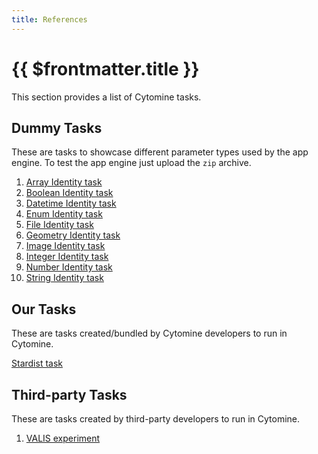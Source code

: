 ```yaml
---
title: References
---
```


# {{ $frontmatter.title }}

This section provides a list of Cytomine tasks.

## Dummy Tasks

These are tasks to showcase different parameter types used by the app engine. To test the app engine just upload the `zip` archive.

1. [Array Identity task](https://github.com/cytomine/dummy-tasks/tree/main/identity%20integer%20array)
2. [Boolean Identity task](https://github.com/cytomine/dummy-tasks/tree/main/identity%20boolean)
3. [Datetime Identity task](https://github.com/cytomine/dummy-tasks/tree/main/identity%20datetime)
4. [Enum Identity task](https://github.com/cytomine/dummy-tasks/tree/main/identity%20enum)
5. [File Identity task](https://github.com/cytomine/dummy-tasks/tree/main/identity%20file)
6. [Geometry Identity task](https://github.com/cytomine/dummy-tasks/tree/main/identity%20geometry)
7. [Image Identity task](https://github.com/cytomine/dummy-tasks/tree/main/identity%20image)
8. [Integer Identity task](https://github.com/cytomine/dummy-tasks/tree/main/identity%20integer)
9. [Number Identity task](https://github.com/cytomine/dummy-tasks/tree/main/identity%20number)
10. [String Identity task](https://github.com/cytomine/dummy-tasks/tree/main/identity%20string)

## Our Tasks
These are tasks created/bundled by Cytomine developers to run in Cytomine. 

[Stardist task](https://github.com/cytomine/task-stardist)


## Third-party Tasks

These are tasks created by third-party developers to run in Cytomine.

1. [VALIS experiment](https://github.com/maxime915/app_engine_valis_experiment)